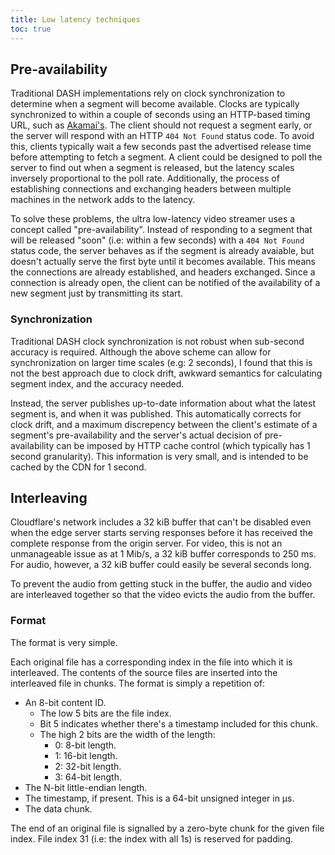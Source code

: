 ```yaml
---
title: Low latency techniques
toc: true
---
```



## Pre-availability

Traditional DASH implementations rely on clock synchronization to determine when a segment will become available. Clocks
are typically synchronized to within a couple of seconds using an HTTP-based timing URL, such as
[Akamai's](https://time.akamai.com/?iso). The client should not request a segment early, or the server will respond with
an HTTP `404 Not Found` status code. To avoid this, clients typically wait a few seconds past the advertised release
time before attempting to fetch a segment. A client could be designed to poll the server to find out when a segment is
released, but the latency scales inversely proportional to the poll rate. Additionally, the process of establishing
connections and exchanging headers  between multiple machines in the network adds to the latency.

To solve these problems, the ultra low-latency video streamer uses a concept called "pre-availability". Instead of
responding to a segment that will be released "soon" (i.e: within a few seconds) with a `404 Not Found` status code, the
server behaves as if the segment is already avaiable, but doesn't actually serve the first byte until it becomes
available. This means the connections are already established, and headers exchanged. Since a connection is already
open, the client can be notified of the availability of a new segment just by transmitting its start.


### Synchronization

Traditional DASH clock synchronization is not robust when sub-second accuracy is required. Although the above scheme
can allow for synchronization on larger time scales (e.g: 2 seconds), I found that this is not the best approach due to
clock drift, awkward semantics for calculating segment index, and the accuracy needed.

Instead, the server publishes up-to-date information about what the latest segment is, and when it was published. This
automatically corrects for clock drift, and a maximum discrepency between the client's estimate of a segment's
pre-availability and the server's actual decision of pre-availability can be imposed by HTTP cache control (which
typically has 1 second granularity). This information is very small, and is intended to be cached by the CDN for 1
second.


## Interleaving

Cloudflare's network includes a 32 kiB buffer that can't be disabled even when the edge server starts serving responses
before it has received the complete response from the origin server. For video, this is not an unmanageable issue as at
1 Mib/s, a 32 kiB buffer corresponds to 250 ms. For audio, however, a 32 kiB buffer could easily be several seconds
long.

To prevent the audio from getting stuck in the buffer, the audio and video are interleaved together so that the video
evicts the audio from the buffer.

### Format

The format is very simple.

Each original file has a corresponding index in the file into which it is interleaved. The contents of the source files
are inserted into the interleaved file in chunks. The format is simply a repetition of:

 - An 8-bit content ID.
    - The low 5 bits are the file index.
    - Bit 5 indicates whether there's a timestamp included for this chunk.
    - The high 2 bits are the width of the length:
      - 0: 8-bit length.
      - 1: 16-bit length.
      - 2: 32-bit length.
      - 3: 64-bit length.
 - The N-bit little-endian length.
 - The timestamp, if present. This is a 64-bit unsigned integer in µs.
 - The data chunk.

The end of an original file is signalled by a zero-byte chunk for the given file index. File index 31 (i.e: the index
with all 1s) is reserved for padding.
